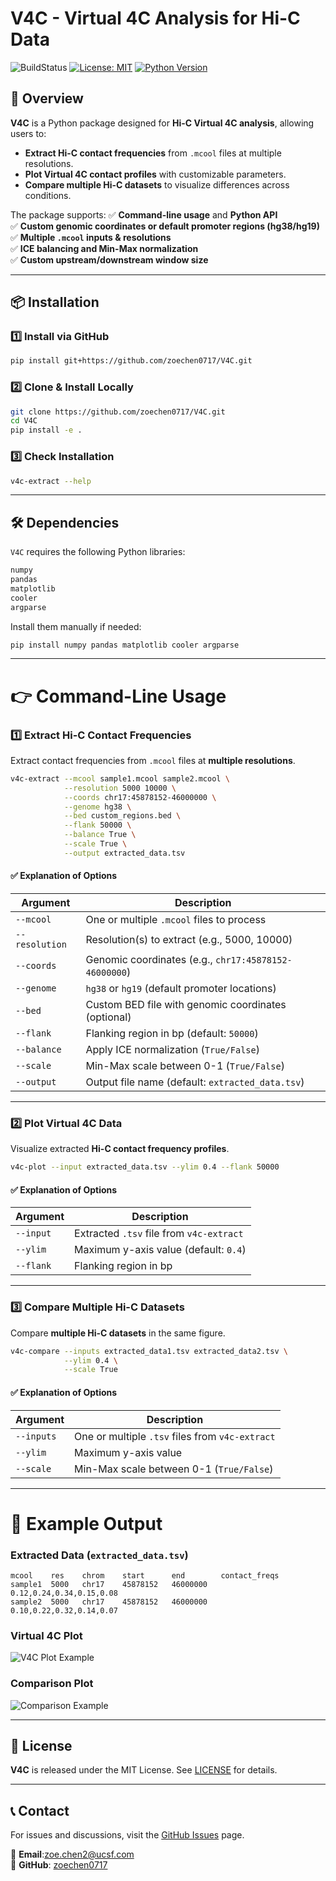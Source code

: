 

# V4C - Virtual 4C Analysis for Hi-C Data
![BuildStatus](https://github.com/zoechen0717/BMI203-HW4-Clustering/workflows/badge.svg?event=push)
[![License: MIT](https://img.shields.io/badge/License-MIT-green.svg)](https://opensource.org/licenses/MIT)
[![Python Version](https://img.shields.io/badge/python-3.6%2B-blue)](https://www.python.org/downloads/)

## 🚀 Overview
**V4C** is a Python package designed for **Hi-C Virtual 4C analysis**, allowing users to:
- **Extract Hi-C contact frequencies** from `.mcool` files at multiple resolutions.
- **Plot Virtual 4C contact profiles** with customizable parameters.
- **Compare multiple Hi-C datasets** to visualize differences across conditions.

The package supports:
✅ **Command-line usage** and **Python API**  
✅ **Custom genomic coordinates or default promoter regions (hg38/hg19)**  
✅ **Multiple `.mcool` inputs & resolutions**  
✅ **ICE balancing and Min-Max normalization**  
✅ **Custom upstream/downstream window size**  

---

## 📦 Installation

### 1️⃣ **Install via GitHub**
```bash
pip install git+https://github.com/zoechen0717/V4C.git
```

### 2️⃣ **Clone & Install Locally**
```bash
git clone https://github.com/zoechen0717/V4C.git
cd V4C
pip install -e .
```

### 3️⃣ **Check Installation**
```bash
v4c-extract --help
```

---

## 🛠️ Dependencies
`V4C` requires the following Python libraries:
```txt
numpy
pandas
matplotlib
cooler
argparse
```
Install them manually if needed:
```bash
pip install numpy pandas matplotlib cooler argparse
```

---

# 👉 Command-Line Usage

### **1️⃣ Extract Hi-C Contact Frequencies**
Extract contact frequencies from `.mcool` files at **multiple resolutions**.

```bash
v4c-extract --mcool sample1.mcool sample2.mcool \
            --resolution 5000 10000 \
            --coords chr17:45878152-46000000 \
            --genome hg38 \
            --bed custom_regions.bed \
            --flank 50000 \
            --balance True \
            --scale True \
            --output extracted_data.tsv
```

#### **✅ Explanation of Options**
| Argument | Description |
|----------|-------------|
| `--mcool` | One or multiple `.mcool` files to process |
| `--resolution` | Resolution(s) to extract (e.g., 5000, 10000) |
| `--coords` | Genomic coordinates (e.g., `chr17:45878152-46000000`) |
| `--genome` | `hg38` or `hg19` (default promoter locations) |
| `--bed` | Custom BED file with genomic coordinates (optional) |
| `--flank` | Flanking region in bp (default: `50000`) |
| `--balance` | Apply ICE normalization (`True/False`) |
| `--scale` | Min-Max scale between 0-1 (`True/False`) |
| `--output` | Output file name (default: `extracted_data.tsv`) |

---

### **2️⃣ Plot Virtual 4C Data**
Visualize extracted **Hi-C contact frequency profiles**.

```bash
v4c-plot --input extracted_data.tsv --ylim 0.4 --flank 50000
```

#### **✅ Explanation of Options**
| Argument | Description |
|----------|-------------|
| `--input` | Extracted `.tsv` file from `v4c-extract` |
| `--ylim` | Maximum y-axis value (default: `0.4`) |
| `--flank` | Flanking region in bp |

---

### **3️⃣ Compare Multiple Hi-C Datasets**
Compare **multiple Hi-C datasets** in the same figure.

```bash
v4c-compare --inputs extracted_data1.tsv extracted_data2.tsv \
            --ylim 0.4 \
            --scale True
```

#### **✅ Explanation of Options**
| Argument | Description |
|----------|-------------|
| `--inputs` | One or multiple `.tsv` files from `v4c-extract` |
| `--ylim` | Maximum y-axis value |
| `--scale` | Min-Max scale between 0-1 (`True/False`) |

---

# 📂 Example Output

### **Extracted Data (`extracted_data.tsv`)**
```
mcool    res    chrom    start      end        contact_freqs
sample1  5000   chr17    45878152   46000000   0.12,0.24,0.34,0.15,0.08
sample2  5000   chr17    45878152   46000000   0.10,0.22,0.32,0.14,0.07
```

### **Virtual 4C Plot**
![V4C Plot Example](https://upload.wikimedia.org/wikipedia/commons/a/a4/4C-seq_diagram.png)

### **Comparison Plot**
![Comparison Example](https://upload.wikimedia.org/wikipedia/commons/thumb/3/3e/DNA_replication_en.svg/1200px-DNA_replication_en.svg.png)

---

## 💜 License
**V4C** is released under the MIT License. See [LICENSE](LICENSE) for details.

---

## 📞 Contact
For issues and discussions, visit the [GitHub Issues](https://github.com/yourusername/V4C/issues) page.

📧 **Email**:zoe.chen2@ucsf.com  
🏡 **GitHub**: [zoechen0717](https://github.com/zoechen0717)
